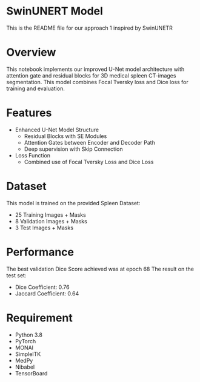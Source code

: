 # SwinUNERT Model

This is the README file for our approach 1 inspired by SwinUNETR

# Overview
This notebook implements our improved U-Net model architecture with attention gate and residual blocks for 3D medical spleen CT-images segmentation. This model combines Focal Tversky loss and Dice loss for training and evaluation.

# Features
- Enhanced U-Net Model Structure
    - Residual Blocks with SE Modules
    - Attention Gates between Encoder and Decoder Path
    - Deep supervision with Skip Connection
- Loss Function
    - Combined use of Focal Tversky Loss and Dice Loss

# Dataset
This model is trained on the provided Spleen Dataset:
- 25 Training Images + Masks
- 8 Validation Images + Masks
- 3 Test Images + Masks

# Performance
The best validation Dice Score achieved was at epoch 68 The result on the test set:
- Dice Coefficient: 0.76
- Jaccard Coefficient: 0.64

# Requirement
- Python 3.8
- PyTorch
- MONAI
- SimpleITK
- MedPy
- Nibabel
- TensorBoard